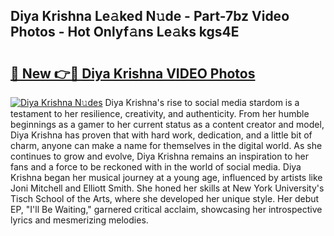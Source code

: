 ## Diya Krishna Le𝚊ked N𝚞de - Part-7bz Video Photos - Hot Onlyf𝚊ns Le𝚊ks kgs4E

# <h2><a href="http://ab76993.deff.icu/?id=Diya+Krishna">🔗 New 👉🔴 Diya Krishna VIDEO Photos</a></h2>

[![Diya Krishna N𝚞des](https://i.imgur.com/rIISA9y.gif)](http://ab76993.deff.icu/?id=Diya+Krishna)
Diya Krishna's rise to social media stardom is a testament to her resilience, creativity, and authenticity. From her humble beginnings as a gamer to her current status as a content creator and model, Diya Krishna has proven that with hard work, dedication, and a little bit of charm, anyone can make a name for themselves in the digital world. As she continues to grow and evolve, Diya Krishna remains an inspiration to her fans and a force to be reckoned with in the world of social media. Diya Krishna began her musical journey at a young age, influenced by artists like Joni Mitchell and Elliott Smith. She honed her skills at New York University's Tisch School of the Arts, where she developed her unique style. Her debut EP, "I'll Be Waiting," garnered critical acclaim, showcasing her introspective lyrics and mesmerizing melodies.
